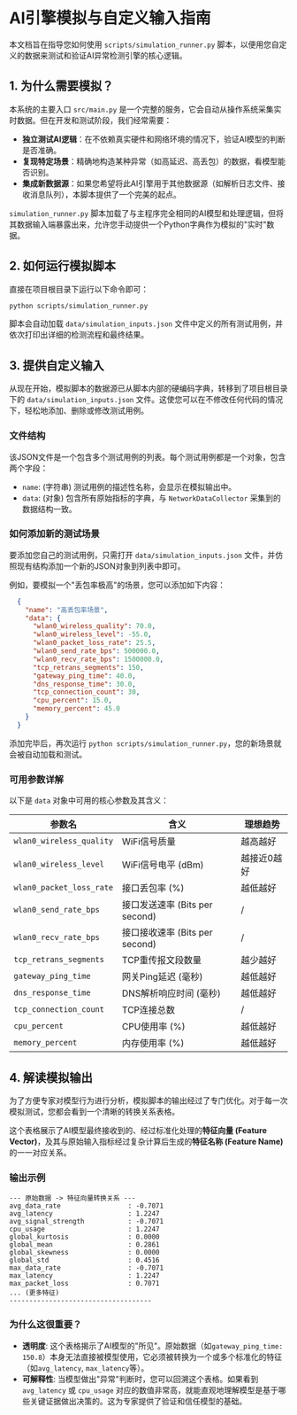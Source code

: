 # AI引擎模拟与自定义输入指南

本文档旨在指导您如何使用 `scripts/simulation_runner.py` 脚本，以便用您自定义的数据来测试和验证AI异常检测引擎的核心逻辑。

## 1. 为什么需要模拟？

本系统的主要入口 `src/main.py` 是一个完整的服务，它会自动从操作系统采集实时数据。但在开发和测试阶段，我们经常需要：

-   **独立测试AI逻辑**：在不依赖真实硬件和网络环境的情况下，验证AI模型的判断是否准确。
-   **复现特定场景**：精确地构造某种异常（如高延迟、高丢包）的数据，看模型能否识别。
-   **集成新数据源**：如果您希望将此AI引擎用于其他数据源（如解析日志文件、接收消息队列），本脚本提供了一个完美的起点。

`simulation_runner.py` 脚本加载了与主程序完全相同的AI模型和处理逻辑，但将其数据输入端暴露出来，允许您手动提供一个Python字典作为模拟的"实时"数据。

## 2. 如何运行模拟脚本

直接在项目根目录下运行以下命令即可：

```bash
python scripts/simulation_runner.py
```

脚本会自动加载 `data/simulation_inputs.json` 文件中定义的所有测试用例，并依次打印出详细的检测流程和最终结果。

## 3. 提供自定义输入

从现在开始，模拟脚本的数据源已从脚本内部的硬编码字典，转移到了项目根目录下的 `data/simulation_inputs.json` 文件。这使您可以在不修改任何代码的情况下，轻松地添加、删除或修改测试用例。

### 文件结构

该JSON文件是一个包含多个测试用例的列表。每个测试用例都是一个对象，包含两个字段：
-   `name`: (字符串) 测试用例的描述性名称，会显示在模拟输出中。
-   `data`: (对象) 包含所有原始指标的字典，与 `NetworkDataCollector` 采集到的数据结构一致。

### 如何添加新的测试场景

要添加您自己的测试用例，只需打开 `data/simulation_inputs.json` 文件，并仿照现有结构添加一个新的JSON对象到列表中即可。

例如，要模拟一个"丢包率极高"的场景，您可以添加如下内容：
```json
  {
    "name": "高丢包率场景",
    "data": {
      "wlan0_wireless_quality": 70.0,
      "wlan0_wireless_level": -55.0,
      "wlan0_packet_loss_rate": 25.5,
      "wlan0_send_rate_bps": 500000.0,
      "wlan0_recv_rate_bps": 1500000.0,
      "tcp_retrans_segments": 150,
      "gateway_ping_time": 40.0,
      "dns_response_time": 30.0,
      "tcp_connection_count": 30,
      "cpu_percent": 15.0,
      "memory_percent": 45.0
    }
  }
```
添加完毕后，再次运行 `python scripts/simulation_runner.py`，您的新场景就会被自动加载和测试。

### 可用参数详解

以下是 `data` 对象中可用的核心参数及其含义：

| 参数名 | 含义 | 理想趋势 |
|---|---|---|
| `wlan0_wireless_quality` | WiFi信号质量 | 越高越好 |
| `wlan0_wireless_level` | WiFi信号电平 (dBm) | 越接近0越好 |
| `wlan0_packet_loss_rate` | 接口丢包率 (%) | 越低越好 |
| `wlan0_send_rate_bps` | 接口发送速率 (Bits per second) | / |
| `wlan0_recv_rate_bps` | 接口接收速率 (Bits per second) | / |
| `tcp_retrans_segments` | TCP重传报文段数量 | 越少越好 |
| `gateway_ping_time` | 网关Ping延迟 (毫秒) | 越低越好 |
| `dns_response_time` | DNS解析响应时间 (毫秒) | 越低越好 |
| `tcp_connection_count` | TCP连接总数 | / |
| `cpu_percent` | CPU使用率 (%) | 越低越好 |
| `memory_percent` | 内存使用率 (%) | 越低越好 |

## 4. 解读模拟输出

为了方便专家对模型行为进行分析，模拟脚本的输出经过了专门优化。对于每一次模拟测试，您都会看到一个清晰的转换关系表格。

这个表格展示了AI模型最终接收到的、经过标准化处理的**特征向量 (Feature Vector)**，及其与原始输入指标经过复杂计算后生成的**特征名称 (Feature Name)** 的一一对应关系。

### 输出示例

```
--- 原始数据 -> 特征向量转换关系 ---
avg_data_rate                 : -0.7071
avg_latency                   : 1.2247
avg_signal_strength           : -0.7071
cpu_usage                     : 1.2247
global_kurtosis               : 0.0000
global_mean                   : 0.2861
global_skewness               : 0.0000
global_std                    : 0.4516
max_data_rate                 : -0.7071
max_latency                   : 1.2247
max_packet_loss               : 0.7071
... (更多特征)
------------------------------------
```

### 为什么这很重要？

-   **透明度**: 这个表格揭示了AI模型的"所见"。原始数据（如`gateway_ping_time: 150.8`）本身无法直接被模型使用，它必须被转换为一个或多个标准化的特征（如`avg_latency`, `max_latency`等）。
-   **可解释性**: 当模型做出"异常"判断时，您可以回溯这个表格。如果看到 `avg_latency` 或 `cpu_usage` 对应的数值非常高，就能直观地理解模型是基于哪些关键证据做出决策的。这为专家提供了验证和信任模型的基础。 